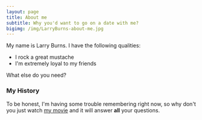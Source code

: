 ```yaml
---
layout: page
title: About me
subtitle: Why you'd want to go on a date with me?
bigimg: /img/LarryBurns-about-me.jpg
---
```


My name is Larry Burns. I have the following qualities:

- I rock a great mustache
- I'm extremely loyal to my friends

What else do you need?

### My History

To be honest, I'm having some trouble remembering right now, so why don't you just watch [my movie](http://en.wikipedia.org/wiki/The_Princess_Bride_%28film%29) and it will answer **all** your questions.
